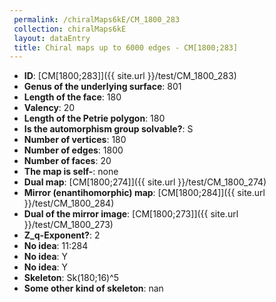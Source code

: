 ```yaml
--- 
 permalink: /chiralMaps6kE/CM_1800_283 
 collection: chiralMaps6kE
 layout: dataEntry
 title: Chiral maps up to 6000 edges - CM[1800;283]
---
```


- **ID**: [CM[1800;283]]({{ site.url }}/test/CM_1800_283)
- **Genus of the underlying surface**: 801
- **Length of the face**: 180
- **Valency**: 20
- **Length of the Petrie polygon**: 180
- **Is the automorphism group solvable?**: S
- **Number of vertices**: 180
- **Number of edges**: 1800
- **Number of faces**: 20
- **The map is self-**: none
- **Dual map**: [CM[1800;274]]({{ site.url }}/test/CM_1800_274)
- **Mirror (enantihomorphic) map**: [CM[1800;284]]({{ site.url }}/test/CM_1800_284)
- **Dual of the mirror image**: [CM[1800;273]]({{ site.url }}/test/CM_1800_273)
- **Z_q-Exponent?**: 2
- **No idea**:  11:284
- **No idea**: Y
- **No idea**: Y
- **Skeleton**: Sk(180;16)^5
- **Some other kind of skeleton**: nan
